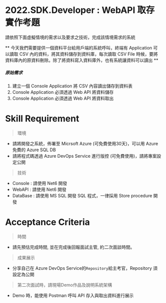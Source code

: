 # 2022.SDK.Developer : WebAPI 取存 實作考題

請依照下面虛擬情境的需求以及要求之技術，完成該情境需求的系統

** 今天我們需要提供一個資料平台給用戶端的系統呼叫，終端有 Application 可以讀取 CSV 內的資料，將其資料儲存到資料庫，每次讀取 CSV File 時候，要將資料庫內的原資料刪除。除了將資料寫入資料庫外，也有系統讓資料可以讀出 **

##### 原始需求
1. 建立一個 Console Application 將 CSV 內容讀出儲存到資料表
2. Console Application 必須透過 Web API 將資料儲存
3. Console Application 必須透過 Web API 將資料取出

# Skill Requirement
> 環境
- 請將開發之系統，佈署至 Micrsoft Azure (可免費使用30天)，可以用 Azure 免費的 Azure SQL DB
- 請將程式碼透過 Azure DevOps Service 進行版控 (可免費使用)，請將專案設定公開
> 技術
- Console : 請使用 Net6 開發
- WebAPI : 請使用 Net6 開發
- DataBase : 請使用 MS SQL 開發 SQL 程式，一律採用 Store procedure 開發

# Acceptance Criteria
> 時間
- 請先預估完成時間, 並在完成後回報面試主管, 約二次面談時間。

> 成果展示
- 分享自己在 Azure DevOps Service的`Repository`給主考官，Repository 須設定為公開

> 第二次面試時，請現場Demo作品及說明系統架構
- Demo 時，能使用 Postman 呼叫 API 存入與取出資料進行展示


